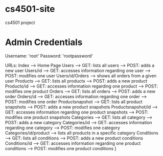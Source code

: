 # cs4501-site
cs4501 project

# Admin Credentials
Username: 'root'
Password: 'rootpassword'


URLs:
Index --> Home Page
Users --> GET: lists all users
	  --> POST: adds a new user
Users/id --> GET: accesses information regarding one user
		--> POST: modifies one user
Users/id/Orders --> shows all orders from a given user
Products --> GET: lists all products
		 --> POST: adds a new product
Products/id --> GET: accesses information regarding one product
		--> POST: modifies one product
Orders --> GET: lists all orders
		 --> POST: adds a new order
Orders/id --> GET: accesses information regarding one order
		--> POST: modifies one order
Productsnapshot --> GET: lists all product snapshots
		 --> POST: adds a new product snapshots
Productsnapshot/id --> GET: accesses information regarding one product snapshots
		--> POST: modifies one product snapshots
Categories --> GET: lists all category
		 --> POST: adds a new category
Categories/id --> GET: accesses information regarding one category
		--> POST: modifies one category	
Categories/id/product --> lists all products in a specific category
Conditions --> GET: lists all conditions
		 --> POST: adds a new product conditions
Conditions/id --> GET: accesses information regarding one product conditions
		--> POST: modifies one product conditions
]